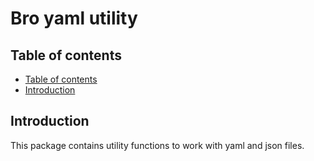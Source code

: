 <!--
SPDX-FileCopyrightText: 2024 Benoit Rolandeau <borlnov.obsessio@gmail.com>

SPDX-License-Identifier: MIT
-->

# Bro yaml utility <!-- omit from toc -->

## Table of contents

- [Table of contents](#table-of-contents)
- [Introduction](#introduction)

## Introduction

This package contains utility functions to work with yaml and json files.
